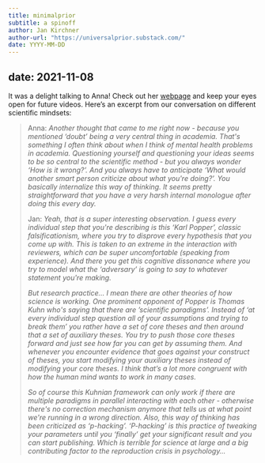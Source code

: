 ```yaml
---
title: minimalprior
subtitle: a spinoff
author: Jan Kirchner
author-url: "https://universalprior.substack.com/"
date: YYYY-MM-DD
---
```

date: 2021-11-08
---


It was a delight talking to Anna! Check out her [webpage](https://www.riedlanna.com/) and keep your eyes open for future videos. Here’s an excerpt from our conversation on different scientific mindsets:

> Anna: _Another thought that came to me right now - because you mentioned ‘doubt’ being a very central thing in academia. That's something I often think about when I think of mental health problems in academia. Questioning yourself and questioning your ideas seems to be so central to the scientific method - but you always wonder ‘How is it wrong?’. And you always have to anticipate ‘What would another smart person criticize about what you're doing?’. You basically internalize this way of thinking. It seems pretty straightforward that you have a very harsh internal monologue after doing this every day._
> 
> Jan: _Yeah, that is a super interesting observation. I guess every individual step that you're describing is this ‘Karl Popper’, classic falsificationism, where you try to disprove every hypothesis that you come up with. This is taken to an extreme in the interaction with reviewers, which can be super uncomfortable (speaking from experience). And there you get this cognitive dissonance where you try to model what the ‘adversary’ is going to say to whatever statement you're making._
> 
>  _But research practice… I mean there are other theories of how science is working. One prominent opponent of Popper is Thomas Kuhn who's saying that there are ’scientific paradigms’. Instead of ‘at every individual step question all of your assumptions and trying to break them’ you rather have a set of core theses and then around that a set of auxiliary theses. You try to push those core theses forward and just see how far you can get by assuming them. And whenever you encounter evidence that goes against your construct of theses, you start modifying your auxiliary theses instead of modifying your core theses. I think that’s a lot more congruent with how the human mind wants to work in many cases._
> 
>  _So of course this Kuhnian framework can only work if there are multiple paradigms in parallel interacting with each other - otherwise there's no correction mechanism anymore that tells us at what point we're running in a wrong direction. Also, this way of thinking has been criticized as ‘p-hacking’. ‘P-hacking’ is this practice of tweaking your parameters until you ‘finally’ get your significant result and you can start publishing. Which is terrible for science at large and a big contributing factor to the reproduction crisis in psychology…_
